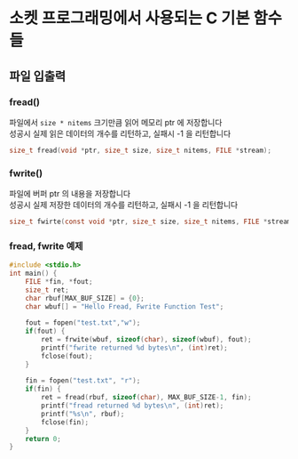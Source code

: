 # 소켓 프로그래밍에서 사용되는 C 기본 함수들

## 파일 입출력

### fread()

파일에서 `size * nitems` 크기만큼 읽어 메모리 ptr 에 저장합니다\
성공시 실제 읽은 데이터의 개수를 리턴하고, 실패시 -1 을 리턴합니다

```c
size_t fread(void *ptr, size_t size, size_t nitems, FILE *stream);
```

### fwrite()

파일에 버퍼 ptr 의 내용을 저장합니다\
성공시 실제 저장한 데이터의 개수를 리턴하고, 실패시 -1  을 리턴합니다

```c
size_t fwirte(const void *ptr, size_t size, size_t nitems, FILE *stream);
```

### fread, fwrite 예제

```c
#include <stdio.h>
int main() {
    FILE *fin, *fout;
    size_t ret;
    char rbuf[MAX_BUF_SIZE] = {0};
    char wbuf[] = "Hello Fread, Fwrite Function Test";
    
    fout = fopen("test.txt","w");
    if(fout) {
        ret = frwite(wbuf, sizeof(char), sizeof(wbuf), fout);
        printf("fwrite returned %d bytes\n", (int)ret);
        fclose(fout);
    }
    
    fin = fopen("test.txt", "r");
    if(fin) {
        ret = fread(rbuf, sizeof(char), MAX_BUF_SIZE-1, fin);
        printf("fread returned %d bytes\n", (int)ret);
        printf("%s\n", rbuf);
        fclose(fin);
    }
    return 0;
}
```


